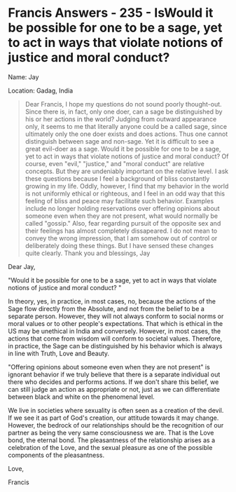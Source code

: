 # Francis Answers - 235 - IsWould it be possible for one to be a sage, yet to act in ways that violate notions of justice and moral conduct?

Name: Jay

Location: Gadag, India

>Dear Francis, I hope my questions do not sound poorly thought-out. Since there is, in fact, only one doer, can a sage be distinguished by his or her actions in the world? Judging from outward appearance only, it seems to me that literally anyone could be a called sage, since ultimately only the one doer exists and does actions. Thus one cannot distinguish between sage and non-sage. Yet it is difficult to see a great evil-doer as a sage. Would it be possible for one to be a sage, yet to act in ways that violate notions of justice and moral conduct? Of course, even "evil," "justice," and "moral conduct" are relative concepts. But they are undeniably important on the relative level. I ask these questions because I feel a background of bliss constantly growing in my life. Oddly, however, I find that my behavior in the world is not uniformly ethical or righteous, and I feel in an odd way that this feeling of bliss and peace may facilitate such behavior. Examples include no longer holding reservations over offering opinions about someone even when they are not present, what would normally be called "gossip." Also, fear regarding pursuit of the opposite sex and their feelings has almost completely dissapeared. I do not mean to convey the wrong impression, that I am somehow out of control or deliberately doing these things. But I have sensed these changes quite clearly. Thank you and blessings, Jay

Dear Jay,

"Would it be possible for one to be a sage, yet to act in ways that violate notions of justice and moral conduct? "

In theory, yes, in practice, in most cases, no, because the actions of the Sage flow directly from the Absolute, and not from the belief to be a separate person. However, they will not always conform to social norms or moral values or to other people's expectations. That which is ethical in the US may be unethical in India and conversely. However, in most cases, the actions that come from wisdom will conform to societal values. Therefore, in practice, the Sage can be distinguished by his behavior which is always in line with Truth, Love and Beauty.

"Offering opinions about someone even when they are not present" is ignorant behavior if we truly believe that there is a separate individual out there who decides and performs actions. If we don't share this belief, we can still judge an action as appropriate or not, just as we can differentiate between black and white on the phenomenal level.

We live in societies where sexuality is often seen as a creation of the devil. If we see it as part of God's creation, our attitude towards it may change. However, the bedrock of our relationships should be the recognition of our partner as being the very same consciousness we are. That is the Love bond, the eternal bond. The pleasantness of the relationship arises as a celebration of the Love, and the sexual pleasure as one of the possible components of the pleasantness.

Love,

Francis